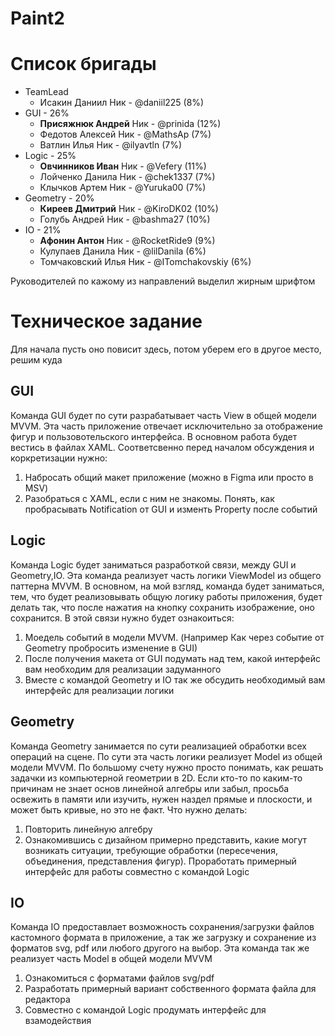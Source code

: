 # Paint2

# Список бригады

- TeamLead
  - Исакин Даниил Ник - @daniil225 (8%)
- GUI - 26%
  - **Присяжнюк Андрей** Ник - @prinida (12%)
  - Федотов Алексей Ник - @MathsAp (7%)
  - Ватлин Илья Ник - @ilyavtln (7%)
- Logic - 25%
  - **Овчинников Иван** Ник - @Vefery (11%)
  - Лойченко Данила Ник - @chek1337 (7%)
  - Клычков Артем Ник - @Yuruka00 (7%)
- Geometry - 20%
  - **Киреев Дмитрий** Ник - @KiroDK02 (10%)
  - Голубь Андрей Ник - @bashma27 (10%)
- IO - 21%
  - **Афонин Антон** Ник - @RocketRide9 (9%)
  - Кулупаев Данила  Ник - @lilDanila (6%)
  - Томчаковский Илья Ник - @ITomchakovskiy (6%)


Руководителей по кажому из направлений выделил жирным шрифтом

# Техническое задание

Для начала пусть оно повисит здесь, потом уберем его в другое место, решим куда

## GUI

Команда GUI будет по сути разрабатывает часть View в общей модели MVVM. Эта часть приложение отвечает исключительно за отображение фигур и пользовотельского интерфейса. В основном работа будет вестись в файлах XAML. Соответсвенно перед началом обсуждения и коркретизации нужно: 

1. Набросать общий макет приложение (можно в Figma или просто в MSV) 
2. Разобраться с XAML, если с ним не знакомы. Понять, как пробрасывать Notification от GUI и изменть Property после событий 

## Logic

Команда Logic будет заниматься разработкой связи, между GUI и Geometry,IO. Эта команда реализует часть логики ViewModel из общего паттерна MVVM. В основном, на мой взгляд, команда будет заниматься, тем, что будет реализовывать общую логику работы приложения, будет делать так, что после нажатия на кнопку сохранить изображение, оно сохранится. В этой связи нужно будет ознакоиться:

1. Моедель событий в модели MVVM. (Например Как через событие от Geometry пробросить изменение в GUI)
2. После получения макета от GUI подумать над тем, какой интерфейс вам необходим для реализации задуманного
3. Вместе с командой Geometry и IO так же обсудить необходимый вам интерфейс для реализации логики

## Geometry

Команда Geometry занимается по сути реализацией обработки всех операций на сцене. По сути эта часть логики реализует Model из общей модели MVVM. По большому счету нужно просто понимать, как решать задачки из компьютерной геометрии в 2D. Если кто-то по каким-то причинам не знает основ линейной алгебры или забыл, просьба освежить в памяти или изучить, нужен наздел прямые и плоскости, и может быть кривые, но это не факт. Что нужно делать:

1. Повторить линейную алгебру
2. Ознакомившись с дизайном примерно представить, какие могут возникать ситуации, требующие обработки (пересечения, объединения, представления фигур). Проработать примерный интерфейс для работы совместно с командой Logic

## IO

Команда IO предоставлает возможность сохранения/загрузки файлов кастомного формата в приложение, а так же загрузку и сохранение из форматов svg, pdf или любого другого на выбор. Эта команда так же реализует часть Model в общей модели MVVM

1. Ознакомиться с форматами файлов svg/pdf 
2. Разработать примерный вариант собственного формата файла для редактора
3. Совместно с командой Logic продумать интерфейс для взамодействия
